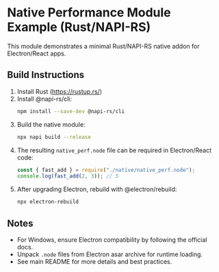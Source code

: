 # Native Performance Module Example (Rust/NAPI-RS)

This module demonstrates a minimal Rust/NAPI-RS native addon for Electron/React apps.

## Build Instructions

1. Install Rust (https://rustup.rs/)
2. Install @napi-rs/cli:
   ```bash
   npm install --save-dev @napi-rs/cli
   ```
3. Build the native module:
   ```bash
   npx napi build --release
   ```
4. The resulting `native_perf.node` file can be required in Electron/React code:
   ```js
   const { fast_add } = require("./native/native_perf.node");
   console.log(fast_add(2, 3)); // 5
   ```
5. After upgrading Electron, rebuild with @electron/rebuild:
   ```bash
   npx electron-rebuild
   ```

## Notes

- For Windows, ensure Electron compatibility by following the official docs.
- Unpack `.node` files from Electron asar archive for runtime loading.
- See main README for more details and best practices.
